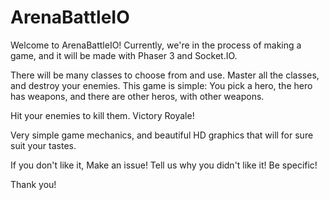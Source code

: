 # ArenaBattleIO
Welcome to ArenaBattleIO!
Currently, we're in the process of making a game, and it will be made with Phaser 3 and Socket.IO.

There will be many classes to choose from and use. Master all the classes, and destroy your enemies.
This game is simple: You pick a hero, the hero has weapons, and there are other heros, with other weapons.

Hit your enemies to kill them.
Victory Royale!

Very simple game mechanics, and beautiful HD graphics that will for sure suit your tastes.

If you don't like it, Make an issue! Tell us why you didn't like it! Be specific!

Thank you!
